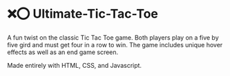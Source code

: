 # ❌⭕ Ultimate-Tic-Tac-Toe
A fun twist on the classic Tic Tac Toe game. Both players play on a five by five gird and must get four in a row to win. The game includes unique hover effects as well as an end game screen.

Made entirely with HTML, CSS, and Javascript.
